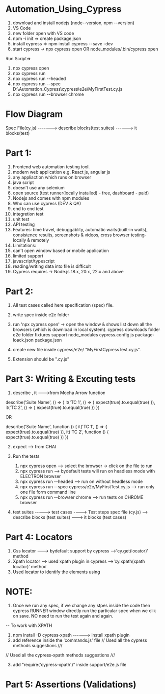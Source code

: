 # Automation_Using_Cypress

1. download and install nodejs (node--version, npm --version)
2. VS Code
3. new folder open with VS code
4. npm -i init => create package.json
5. install cypress => npm install cypress --save -dev
6. start cypress -> npx cypress open OR node_modules/.bin/cypress open

Run Script=>
1. npx cypress open
2. npx cypress run
3. npx cypress run --headed
4. npx cypress run --spec D:\Automation_Cypress\cypress\e2e\MyFirstTest.cy.js
5. npx cypress run --browser chrome

Flow Diagram
===============
Spec File(cy.js) -------> describe blocks(test suites) ------> it blocks(test) 

# Part 1:
1. Frontend web automation testing tool.
2. modern web application e.g. React js, angular js
3. any appliaction which runs on browser
4. java script
5. doesn't use any selenium
6. open source (test runner(locally installed) - free, dashboard - paid)
7. Nodejs and comes with npm modules
8. Who can use cypress (DEV & QA)
9.   end to end test
10.   integretion test
11.   unit test
12.   API testing
13. Features: time travel, debuggablity, automatic waits(built-in waits), consistence results, screenshots & videos, cross browser testing- locally & remotely
14. Limitations:
15.  can't open window based or mobile application
16.  limited support
17.  javascript/typescript
18.  reading/writing data into file is difficult
19. Cypress requires -> Node.js 18.x, 20.x, 22.x and above

# Part 2:
1. All test cases called here specification (spec) file.
2. write spec inside e2e folder
3. run 'npx cypress open' -> open the window & shows list down all the browsers (which is download in local system).
   cypress
    downloads folder
    e2e folder
    fixtures
    support
   node_modules
   cypress.config.js
   package-loack.json
   package.json

4. create new file inside cypress/e2e/ "MyFirstCypressTest.cy.js".
5. Extension should be ".cy.js"

# Part 3: Writing & Excuting tests
1. describe , it  --->from Mocha
Arrow function

describe('Suite Name', () => {
  it('TC 1', () => {
    expect(true).to.equal(true)
  }),
  it('TC 2', () => {
    expect(true).to.equal(true)
  })
})

OR

describe('Suite Name', function () {
  it('TC 1', () => {
    expect(true).to.equal(true)
  }),
  it('TC 2', function ()  {
    expect(true).to.equal(true)
  })
})

2. expect --> from CHAI
3. Run the tests
   1. npx cypress open   -->  select the browser -> click on the file to run
   2. npx cypress run    --> bydefault tests will run on headless mode with ELECTRON browser
   3. npx cypress run --headed  --> run on without headless mode
   4. npx cypress run --spec cypress/e2e/MyFirstTest.cy.js  -->  run only one file form     command line
   5. npx cypress run --browser chrome   --> run tests on CHROME browser

4. test suites -----> test cases ----> Test steps
   spec file (cy.js) --> describe blocks (test suites) ---> it blocks (test cases)

# Part 4: Locators
1. Css locator ---> bydefault support by cypress -->'cy.get(locator)' method
2. Xpath locator --> used xpath plugin in cypress -->'cy.xpath(xpath locator)' method
3. Used locator to identify the elements using 

# NOTE:
1. Once we run any spec, if we change any stpes inside the code then cypress RUNNER window directly run the particular spec when we clik on save. NO need to run the test again and again.

-- To work with XPATH
1. npm install -D cypress-xpath  ------> install xpath plugin 
2. add reference inside the 'commands.js' file
// Used all the cypress methods suggestions
/// <reference types="cypress" />  

// Used all the cypress-xpath methods suggestions
/// <reference types="cypress-xpath" />

3. add "require('cypress-xpath')" inside support/e2e.js file

# Part 5: Assertions (Validations)







 
